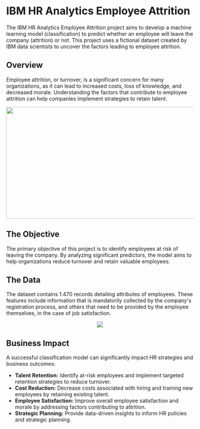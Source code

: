 # IBM HR Analytics Employee Attrition

The IBM HR Analytics Employee Attrition project aims to develop a machine learning model (classification) to predict whether an employee will leave the company (attrition) or not. This project uses a fictional dataset created by IBM data scientists to uncover the factors leading to employee attrition.

## Overview

Employee attrition, or turnover, is a significant concern for many organizations, as it can lead to increased costs, loss of knowledge, and decreased morale. Understanding the factors that contribute to employee attrition can help companies implement strategies to retain talent.

<p align="center">
<img src="https://github.com/guilhermegarcia-ai/ml-classification-models/assets/62107649/78480cb6-ccae-41f0-9926-d8796963fe49" width=600 height=300>
</p>

## The Objective

The primary objective of this project is to identify employees at risk of leaving the company. By analyzing significant predictors, the model aims to help organizations reduce turnover and retain valuable employees.

## The Data

The dataset contains 1.470 records detailing attributes of employees. These features include information that is mandatorily collected by the company's registration process, and others that need to be provided by the employee themselves, in the case of job satisfaction.

<p align="center">
<img src="https://github.com/guilhermegarcia-ai/ml-classification-models/assets/62107649/5a568e7f-d189-4b4a-9915-239f13403fa8">
</p>

## Business Impact

A successful classification model can significantly impact HR strategies and business outcomes:

- **Talent Retention:** Identify at-risk employees and implement targeted retention strategies to reduce turnover.
- **Cost Reduction:** Decrease costs associated with hiring and training new employees by retaining existing talent.
- **Employee Satisfaction:** Improve overall employee satisfaction and morale by addressing factors contributing to attrition.
- **Strategic Planning:** Provide data-driven insights to inform HR policies and strategic planning.
